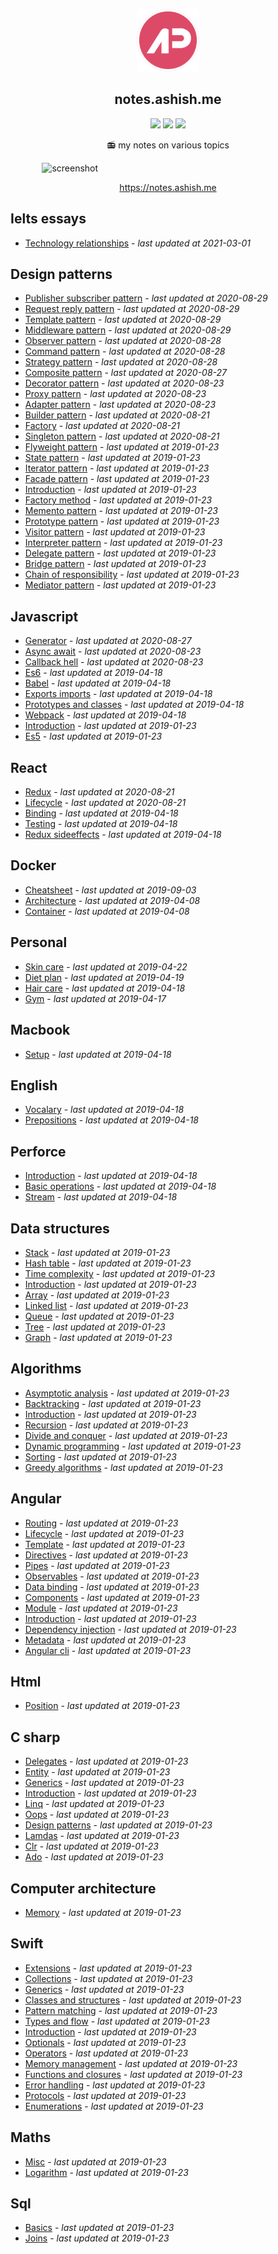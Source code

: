 <p align="center">
  <img src="https://raw.githubusercontent.com/ashishdotme/assets/master/logo.png" alt="drawing" width="100"/>
</p>

<h2 align="center">notes.ashish.me</h2>

<p align="center">
    <a href="https://img.shields.io/website?style=for-the-badge&url=https%3A%2F%2Fnotes.ashish.me"><img src="https://img.shields.io/website?style=for-the-badge&url=https%3A%2F%2Fnotes.ashish.me"></a>
<a href="https://img.shields.io/github/last-commit/ashishdotme/notes?style=for-the-badge"><img src="https://img.shields.io/github/last-commit/ashishdotme/notes?style=for-the-badge"></a>
<a href="https://img.shields.io/github/workflow/status/ashishdotme/notes/Build%20notes.ashish.me/master?style=for-the-badge"><img src="https://img.shields.io/github/workflow/status/ashishdotme/notes/Build%20notes.ashish.me/master?style=for-the-badge"></a>
</p>

<p align="center">📻 my notes on various topics</p>
<div style='margin:0 auto;width:80%;'>
  <img src="https://ashishdotme-assets.s3.ap-south-1.amazonaws.com/notes-screen.png" alt="screenshot"/>
</div>
<p align="center"><a href="https://notes.ashish.me">https://notes.ashish.me</a></p>

<!-- index starts -->
## Ielts essays

* [Technology relationships](https://github.com/ashishdotme/notes/blob/master/ielts-essays/technology-relationships.md) - *last updated at 2021-03-01*

## Design patterns

* [Publisher subscriber pattern](https://github.com/ashishdotme/notes/blob/master/design-patterns/publisher-subscriber-pattern.md) - *last updated at 2020-08-29*
* [Request reply pattern](https://github.com/ashishdotme/notes/blob/master/design-patterns/request-reply-pattern.md) - *last updated at 2020-08-29*
* [Template pattern](https://github.com/ashishdotme/notes/blob/master/design-patterns/template-pattern.md) - *last updated at 2020-08-29*
* [Middleware pattern](https://github.com/ashishdotme/notes/blob/master/design-patterns/middleware-pattern.md) - *last updated at 2020-08-29*
* [Observer pattern](https://github.com/ashishdotme/notes/blob/master/design-patterns/observer-pattern.md) - *last updated at 2020-08-28*
* [Command pattern](https://github.com/ashishdotme/notes/blob/master/design-patterns/command-pattern.md) - *last updated at 2020-08-28*
* [Strategy pattern](https://github.com/ashishdotme/notes/blob/master/design-patterns/strategy-pattern.md) - *last updated at 2020-08-28*
* [Composite pattern](https://github.com/ashishdotme/notes/blob/master/design-patterns/composite-pattern.md) - *last updated at 2020-08-27*
* [Decorator pattern](https://github.com/ashishdotme/notes/blob/master/design-patterns/decorator-pattern.md) - *last updated at 2020-08-23*
* [Proxy pattern](https://github.com/ashishdotme/notes/blob/master/design-patterns/proxy-pattern.md) - *last updated at 2020-08-23*
* [Adapter pattern](https://github.com/ashishdotme/notes/blob/master/design-patterns/adapter-pattern.md) - *last updated at 2020-08-23*
* [Builder pattern](https://github.com/ashishdotme/notes/blob/master/design-patterns/builder-pattern.md) - *last updated at 2020-08-21*
* [Factory](https://github.com/ashishdotme/notes/blob/master/design-patterns/factory.md) - *last updated at 2020-08-21*
* [Singleton pattern](https://github.com/ashishdotme/notes/blob/master/design-patterns/singleton-pattern.md) - *last updated at 2020-08-21*
* [Flyweight pattern](https://github.com/ashishdotme/notes/blob/master/design-patterns/flyweight-pattern.md) - *last updated at 2019-01-23*
* [State pattern](https://github.com/ashishdotme/notes/blob/master/design-patterns/state-pattern.md) - *last updated at 2019-01-23*
* [Iterator pattern](https://github.com/ashishdotme/notes/blob/master/design-patterns/iterator-pattern.md) - *last updated at 2019-01-23*
* [Facade pattern](https://github.com/ashishdotme/notes/blob/master/design-patterns/facade-pattern.md) - *last updated at 2019-01-23*
* [Introduction](https://github.com/ashishdotme/notes/blob/master/design-patterns/introduction.md) - *last updated at 2019-01-23*
* [Factory method](https://github.com/ashishdotme/notes/blob/master/design-patterns/factory-method.md) - *last updated at 2019-01-23*
* [Memento pattern](https://github.com/ashishdotme/notes/blob/master/design-patterns/memento-pattern.md) - *last updated at 2019-01-23*
* [Prototype pattern](https://github.com/ashishdotme/notes/blob/master/design-patterns/prototype-pattern.md) - *last updated at 2019-01-23*
* [Visitor pattern](https://github.com/ashishdotme/notes/blob/master/design-patterns/visitor-pattern.md) - *last updated at 2019-01-23*
* [Interpreter pattern](https://github.com/ashishdotme/notes/blob/master/design-patterns/interpreter-pattern.md) - *last updated at 2019-01-23*
* [Delegate pattern](https://github.com/ashishdotme/notes/blob/master/design-patterns/delegate-pattern.md) - *last updated at 2019-01-23*
* [Bridge pattern](https://github.com/ashishdotme/notes/blob/master/design-patterns/bridge-pattern.md) - *last updated at 2019-01-23*
* [Chain of responsibility](https://github.com/ashishdotme/notes/blob/master/design-patterns/chain-of-responsibility.md) - *last updated at 2019-01-23*
* [Mediator pattern](https://github.com/ashishdotme/notes/blob/master/design-patterns/mediator-pattern.md) - *last updated at 2019-01-23*

## Javascript

* [Generator](https://github.com/ashishdotme/notes/blob/master/javascript/generator.md) - *last updated at 2020-08-27*
* [Async await](https://github.com/ashishdotme/notes/blob/master/javascript/async-await.md) - *last updated at 2020-08-23*
* [Callback hell](https://github.com/ashishdotme/notes/blob/master/javascript/callback-hell.md) - *last updated at 2020-08-23*
* [Es6](https://github.com/ashishdotme/notes/blob/master/javascript/es6.md) - *last updated at 2019-04-18*
* [Babel](https://github.com/ashishdotme/notes/blob/master/javascript/babel.md) - *last updated at 2019-04-18*
* [Exports imports](https://github.com/ashishdotme/notes/blob/master/javascript/exports-imports.md) - *last updated at 2019-04-18*
* [Prototypes and classes](https://github.com/ashishdotme/notes/blob/master/javascript/prototypes-and-classes.md) - *last updated at 2019-04-18*
* [Webpack](https://github.com/ashishdotme/notes/blob/master/javascript/webpack.md) - *last updated at 2019-04-18*
* [Introduction](https://github.com/ashishdotme/notes/blob/master/javascript/introduction.md) - *last updated at 2019-01-23*
* [Es5](https://github.com/ashishdotme/notes/blob/master/javascript/es5.md) - *last updated at 2019-01-23*

## React

* [Redux](https://github.com/ashishdotme/notes/blob/master/react/redux.md) - *last updated at 2020-08-21*
* [Lifecycle](https://github.com/ashishdotme/notes/blob/master/react/lifecycle.md) - *last updated at 2020-08-21*
* [Binding](https://github.com/ashishdotme/notes/blob/master/react/binding.md) - *last updated at 2019-04-18*
* [Testing](https://github.com/ashishdotme/notes/blob/master/react/testing.md) - *last updated at 2019-04-18*
* [Redux sideeffects](https://github.com/ashishdotme/notes/blob/master/react/redux-sideeffects.md) - *last updated at 2019-04-18*

## Docker

* [Cheatsheet](https://github.com/ashishdotme/notes/blob/master/docker/cheatsheet.md) - *last updated at 2019-09-03*
* [Architecture](https://github.com/ashishdotme/notes/blob/master/docker/architecture.md) - *last updated at 2019-04-08*
* [Container](https://github.com/ashishdotme/notes/blob/master/docker/container.md) - *last updated at 2019-04-08*

## Personal

* [Skin care](https://github.com/ashishdotme/notes/blob/master/personal/skin-care.md) - *last updated at 2019-04-22*
* [Diet plan](https://github.com/ashishdotme/notes/blob/master/personal/diet-plan.md) - *last updated at 2019-04-19*
* [Hair care](https://github.com/ashishdotme/notes/blob/master/personal/hair-care.md) - *last updated at 2019-04-18*
* [Gym](https://github.com/ashishdotme/notes/blob/master/personal/gym.md) - *last updated at 2019-04-17*

## Macbook

* [Setup](https://github.com/ashishdotme/notes/blob/master/macbook/setup.md) - *last updated at 2019-04-18*

## English

* [Vocalary](https://github.com/ashishdotme/notes/blob/master/english/vocalary.md) - *last updated at 2019-04-18*
* [Prepositions](https://github.com/ashishdotme/notes/blob/master/english/prepositions.md) - *last updated at 2019-04-18*

## Perforce

* [Introduction](https://github.com/ashishdotme/notes/blob/master/perforce/introduction.md) - *last updated at 2019-04-18*
* [Basic operations](https://github.com/ashishdotme/notes/blob/master/perforce/basic-operations.md) - *last updated at 2019-04-18*
* [Stream](https://github.com/ashishdotme/notes/blob/master/perforce/stream.md) - *last updated at 2019-04-18*

## Data structures

* [Stack](https://github.com/ashishdotme/notes/blob/master/data-structures/stack.md) - *last updated at 2019-01-23*
* [Hash table](https://github.com/ashishdotme/notes/blob/master/data-structures/hash-table.md) - *last updated at 2019-01-23*
* [Time complexity](https://github.com/ashishdotme/notes/blob/master/data-structures/time-complexity.md) - *last updated at 2019-01-23*
* [Introduction](https://github.com/ashishdotme/notes/blob/master/data-structures/introduction.md) - *last updated at 2019-01-23*
* [Array](https://github.com/ashishdotme/notes/blob/master/data-structures/array.md) - *last updated at 2019-01-23*
* [Linked list](https://github.com/ashishdotme/notes/blob/master/data-structures/linked-list.md) - *last updated at 2019-01-23*
* [Queue](https://github.com/ashishdotme/notes/blob/master/data-structures/queue.md) - *last updated at 2019-01-23*
* [Tree](https://github.com/ashishdotme/notes/blob/master/data-structures/tree.md) - *last updated at 2019-01-23*
* [Graph](https://github.com/ashishdotme/notes/blob/master/data-structures/graph.md) - *last updated at 2019-01-23*

## Algorithms

* [Asymptotic analysis](https://github.com/ashishdotme/notes/blob/master/algorithms/asymptotic-analysis.md) - *last updated at 2019-01-23*
* [Backtracking](https://github.com/ashishdotme/notes/blob/master/algorithms/backtracking.md) - *last updated at 2019-01-23*
* [Introduction](https://github.com/ashishdotme/notes/blob/master/algorithms/introduction.md) - *last updated at 2019-01-23*
* [Recursion](https://github.com/ashishdotme/notes/blob/master/algorithms/recursion.md) - *last updated at 2019-01-23*
* [Divide and conquer](https://github.com/ashishdotme/notes/blob/master/algorithms/divide-and-conquer.md) - *last updated at 2019-01-23*
* [Dynamic programming](https://github.com/ashishdotme/notes/blob/master/algorithms/dynamic-programming.md) - *last updated at 2019-01-23*
* [Sorting](https://github.com/ashishdotme/notes/blob/master/algorithms/sorting.md) - *last updated at 2019-01-23*
* [Greedy algorithms](https://github.com/ashishdotme/notes/blob/master/algorithms/greedy-algorithms.md) - *last updated at 2019-01-23*

## Angular

* [Routing](https://github.com/ashishdotme/notes/blob/master/angular/routing.md) - *last updated at 2019-01-23*
* [Lifecycle](https://github.com/ashishdotme/notes/blob/master/angular/lifecycle.md) - *last updated at 2019-01-23*
* [Template](https://github.com/ashishdotme/notes/blob/master/angular/template.md) - *last updated at 2019-01-23*
* [Directives](https://github.com/ashishdotme/notes/blob/master/angular/directives.md) - *last updated at 2019-01-23*
* [Pipes](https://github.com/ashishdotme/notes/blob/master/angular/pipes.md) - *last updated at 2019-01-23*
* [Observables](https://github.com/ashishdotme/notes/blob/master/angular/observables.md) - *last updated at 2019-01-23*
* [Data binding](https://github.com/ashishdotme/notes/blob/master/angular/data-binding.md) - *last updated at 2019-01-23*
* [Components](https://github.com/ashishdotme/notes/blob/master/angular/components.md) - *last updated at 2019-01-23*
* [Module](https://github.com/ashishdotme/notes/blob/master/angular/module.md) - *last updated at 2019-01-23*
* [Introduction](https://github.com/ashishdotme/notes/blob/master/angular/introduction.md) - *last updated at 2019-01-23*
* [Dependency injection](https://github.com/ashishdotme/notes/blob/master/angular/dependency-injection.md) - *last updated at 2019-01-23*
* [Metadata](https://github.com/ashishdotme/notes/blob/master/angular/metadata.md) - *last updated at 2019-01-23*
* [Angular cli](https://github.com/ashishdotme/notes/blob/master/angular/angular-cli.md) - *last updated at 2019-01-23*

## Html

* [Position](https://github.com/ashishdotme/notes/blob/master/html/position.md) - *last updated at 2019-01-23*

## C sharp

* [Delegates](https://github.com/ashishdotme/notes/blob/master/c-sharp/delegates.md) - *last updated at 2019-01-23*
* [Entity](https://github.com/ashishdotme/notes/blob/master/c-sharp/entity.md) - *last updated at 2019-01-23*
* [Generics](https://github.com/ashishdotme/notes/blob/master/c-sharp/generics.md) - *last updated at 2019-01-23*
* [Introduction](https://github.com/ashishdotme/notes/blob/master/c-sharp/introduction.md) - *last updated at 2019-01-23*
* [Linq](https://github.com/ashishdotme/notes/blob/master/c-sharp/linq.md) - *last updated at 2019-01-23*
* [Oops](https://github.com/ashishdotme/notes/blob/master/c-sharp/oops.md) - *last updated at 2019-01-23*
* [Design patterns](https://github.com/ashishdotme/notes/blob/master/c-sharp/design-patterns.md) - *last updated at 2019-01-23*
* [Lamdas](https://github.com/ashishdotme/notes/blob/master/c-sharp/lamdas.md) - *last updated at 2019-01-23*
* [Clr](https://github.com/ashishdotme/notes/blob/master/c-sharp/CLR.md) - *last updated at 2019-01-23*
* [Ado](https://github.com/ashishdotme/notes/blob/master/c-sharp/ado.md) - *last updated at 2019-01-23*

## Computer architecture

* [Memory](https://github.com/ashishdotme/notes/blob/master/computer-architecture/memory.md) - *last updated at 2019-01-23*

## Swift

* [Extensions](https://github.com/ashishdotme/notes/blob/master/swift/extensions.md) - *last updated at 2019-01-23*
* [Collections](https://github.com/ashishdotme/notes/blob/master/swift/collections.md) - *last updated at 2019-01-23*
* [Generics](https://github.com/ashishdotme/notes/blob/master/swift/generics.md) - *last updated at 2019-01-23*
* [Classes and structures](https://github.com/ashishdotme/notes/blob/master/swift/classes-and-structures.md) - *last updated at 2019-01-23*
* [Pattern matching](https://github.com/ashishdotme/notes/blob/master/swift/pattern-matching.md) - *last updated at 2019-01-23*
* [Types and flow](https://github.com/ashishdotme/notes/blob/master/swift/types-and-flow.md) - *last updated at 2019-01-23*
* [Introduction](https://github.com/ashishdotme/notes/blob/master/swift/introduction.md) - *last updated at 2019-01-23*
* [Optionals](https://github.com/ashishdotme/notes/blob/master/swift/optionals.md) - *last updated at 2019-01-23*
* [Operators](https://github.com/ashishdotme/notes/blob/master/swift/operators.md) - *last updated at 2019-01-23*
* [Memory management](https://github.com/ashishdotme/notes/blob/master/swift/memory-management.md) - *last updated at 2019-01-23*
* [Functions and closures](https://github.com/ashishdotme/notes/blob/master/swift/functions-and-closures.md) - *last updated at 2019-01-23*
* [Error handling](https://github.com/ashishdotme/notes/blob/master/swift/error-handling.md) - *last updated at 2019-01-23*
* [Protocols](https://github.com/ashishdotme/notes/blob/master/swift/protocols.md) - *last updated at 2019-01-23*
* [Enumerations](https://github.com/ashishdotme/notes/blob/master/swift/enumerations.md) - *last updated at 2019-01-23*

## Maths

* [Misc](https://github.com/ashishdotme/notes/blob/master/maths/misc.md) - *last updated at 2019-01-23*
* [Logarithm](https://github.com/ashishdotme/notes/blob/master/maths/logarithm.md) - *last updated at 2019-01-23*

## Sql

* [Basics](https://github.com/ashishdotme/notes/blob/master/sql/basics.md) - *last updated at 2019-01-23*
* [Joins](https://github.com/ashishdotme/notes/blob/master/sql/joins.md) - *last updated at 2019-01-23*
<!-- index ends -->
